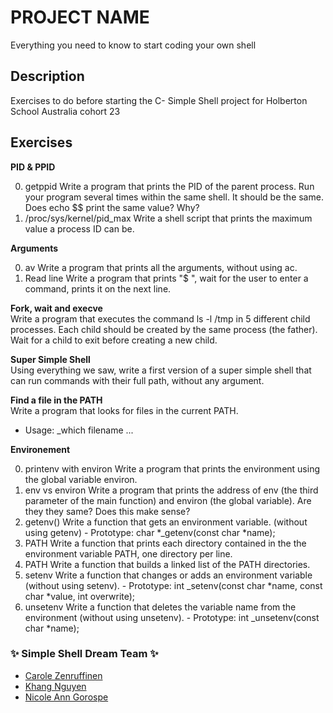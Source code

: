 # PROJECT NAME 
Everything you need to know to start coding your own shell

## Description
Exercises to do before starting the C- Simple Shell project for Holberton School Australia cohort 23
## Exercises
**PID & PPID**
<ol start="0">
<li>getppid
Write a program that prints the PID of the parent process. Run your program several times within the same shell. It should be the same. Does echo $$ print the same value? Why?</li>

<li>/proc/sys/kernel/pid_max
Write a shell script that prints the maximum value a process ID can be.</li>
</ol>

**Arguments**
<ol start="0">
<li> av
Write a program that prints all the arguments, without using ac.</li>
<li>Read line
Write a program that prints "$ ", wait for the user to enter a command, prints it on the next line.</li>
</ol>

**Fork, wait and execve**
<br>Write a program that executes the command ls -l /tmp in 5 different child processes. Each child should be created by the same process (the father). Wait for a child to exit before creating a new child.

**Super Simple Shell**
<br>Using everything we saw, write a first version of a super simple shell that can run commands with their full path, without any argument.

**Find a file in the PATH**
<br>Write a program that looks for files in the current PATH.
- Usage: _which filename ...

**Environement**
<ol start="0">
<li>printenv with environ
Write a program that prints the environment using the global variable environ.</li>
<li>env vs environ
Write a program that prints the address of env (the third parameter of the main function) and environ (the global variable). Are they they same? Does this make sense?</li>
<li>getenv()
Write a function that gets an environment variable. (without using getenv)
- Prototype: char *_getenv(const char *name);</li>
<li>PATH
Write a function that prints each directory contained in the the environment variable PATH, one directory per line.</li>
<li>PATH
Write a function that builds a linked list of the PATH directories.</li>
<li>setenv
Write a function that changes or adds an environment variable (without using setenv).
- Prototype: int _setenv(const char *name, const char *value, int overwrite);</li>
<li>unsetenv
Write a function that deletes the variable name from the environment (without using unsetenv).
- Prototype: int _unsetenv(const char *name);</li>
</ol>

### :sparkles: Simple Shell Dream Team :sparkles:
- [Carole Zenruffinen](https://github.com/crlzr)
- [Khang Nguyen](https://github.com/kdn95)
- [Nicole Ann Gorospe](https://github.com/NickelannG)
